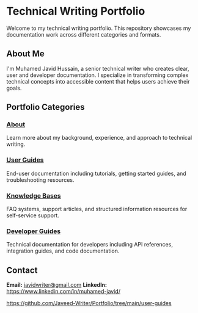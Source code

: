 # Technical Writing Portfolio

Welcome to my technical writing portfolio. This repository showcases my documentation work across different categories and formats.

## About Me

I'm Muhamed Javid Hussain, a senior technical writer who creates clear, user and developer documentation. I specialize in transforming complex technical concepts into accessible content that helps users achieve their goals.


## Portfolio Categories

### [About](https://github.com/Javeed-Writer/Portfolio/tree/main/About)
Learn more about my background, experience, and approach to technical writing.

### [User Guides](https://github.com/Javeed-Writer/Portfolio/tree/main/user-guides)
End-user documentation including tutorials, getting started guides, and troubleshooting resources.

### [Knowledge Bases](https://github.com/Javeed-Writer/Portfolio/tree/main/knowledge_base)
FAQ systems, support articles, and structured information resources for self-service support.

### [Developer Guides](https://github.com/Javeed-Writer/Portfolio/tree/main/developer-guides)
Technical documentation for developers including API references, integration guides, and code documentation.

## Contact
**Email:** javidwriter@gmail.com
**LinkedIn:** https://www.linkedin.com/in/muhamed-javid/

https://github.com/Javeed-Writer/Portfolio/tree/main/user-guides
